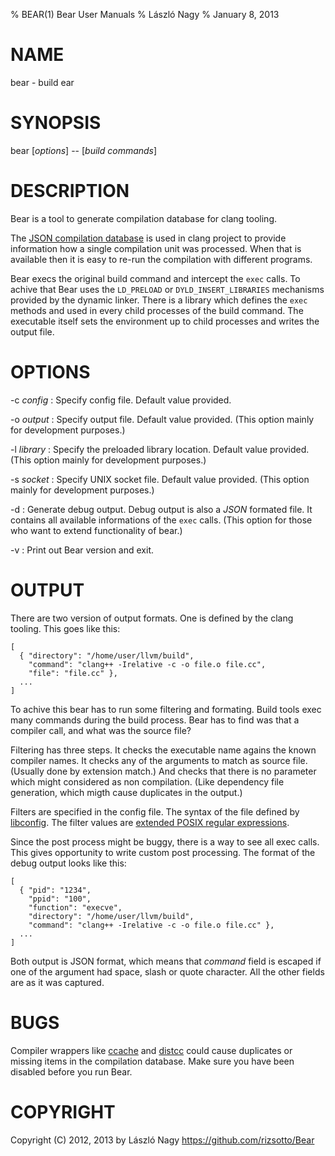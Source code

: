 % BEAR(1) Bear User Manuals
% László Nagy
% January 8, 2013

# NAME

bear - build ear

# SYNOPSIS

bear [*options*] -- [*build commands*]

# DESCRIPTION

Bear is a tool to generate compilation database for clang tooling.

The [JSON compilation database][1] is used in clang project to provide
information how a single compilation unit was processed. When that
is available then it is easy to re-run the compilation with different
programs.

Bear execs the original build command and intercept the `exec` calls.
To achive that Bear uses the `LD_PRELOAD` or `DYLD_INSERT_LIBRARIES`
mechanisms provided by the dynamic linker. There is a library which
defines the `exec` methods and used in every child processes of the
build command. The executable itself sets the environment up to child
processes and writes the output file.

# OPTIONS

-c *config*
:   Specify config file. Default value provided.

-o *output*
:   Specify output file. Default value provided.
    (This option mainly for development purposes.)

-l *library*
:   Specify the preloaded library location. Default value provided.
    (This option mainly for development purposes.)

-s *socket*
:   Specify UNIX socket file. Default value provided.
    (This option mainly for development purposes.)

-d
:   Generate debug output. Debug output is also a *JSON* formated file.
    It contains all available informations of the `exec` calls.
    (This option for those who want to extend functionality of bear.)

-v
:   Print out Bear version and exit.

# OUTPUT

There are two version of output formats. One is defined by the clang
tooling. This goes like this:

    [
      { "directory": "/home/user/llvm/build",
        "command": "clang++ -Irelative -c -o file.o file.cc",
        "file": "file.cc" },
      ...
    ]

To achive this bear has to run some filtering and formating.
Build tools exec many commands during the build process.
Bear has to find was that a compiler call, and what was the source file?

Filtering has three steps. It checks the executable name agains the
known compiler names. It checks any of the arguments to match as source
file. (Usually done by extension match.) And checks that there is no
parameter which might considered as non compilation. (Like dependency
file generation, which migth cause duplicates in the output.)

Filters are specified in the config file. The syntax of the file defined
by [libconfig][2]. The filter values are [extended POSIX regular
expressions][3].

Since the post process might be buggy, there is a way to see all exec
calls. This gives opportunity to write custom post processing. The format
of the debug output looks like this:

    [
      { "pid": "1234",
        "ppid": "100",
        "function": "execve",
        "directory": "/home/user/llvm/build",
        "command": "clang++ -Irelative -c -o file.o file.cc" },
      ...
    ]

Both output is JSON format, which means that *command* field is escaped
if one of the argument had space, slash or quote character. All the other
fields are as it was captured.

# BUGS

Compiler wrappers like [ccache][4] and [distcc][5] could cause duplicates
or missing items in the compilation database. Make sure you have been disabled
before you run Bear.

# COPYRIGHT

Copyright (C) 2012, 2013 by László Nagy <https://github.com/rizsotto/Bear>

[1]: http://clang.llvm.org/docs/JSONCompilationDatabase.html
[2]: http://www.hyperrealm.com/libconfig/
[3]: http://en.wikipedia.org/wiki/Regular_expression
[4]: http://ccache.samba.org/
[5]: http://code.google.com/p/distcc/
